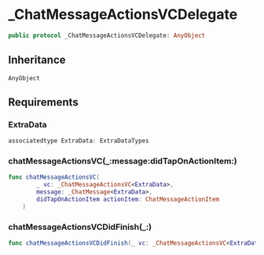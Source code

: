 # \_ChatMessageActionsVCDelegate

``` swift
public protocol _ChatMessageActionsVCDelegate: AnyObject 
```

## Inheritance

`AnyObject`

## Requirements

### ExtraData

``` swift
associatedtype ExtraData: ExtraDataTypes
```

### chatMessageActionsVC(\_:​message:​didTapOnActionItem:​)

``` swift
func chatMessageActionsVC(
        _ vc: _ChatMessageActionsVC<ExtraData>,
        message: _ChatMessage<ExtraData>,
        didTapOnActionItem actionItem: ChatMessageActionItem
    )
```

### chatMessageActionsVCDidFinish(\_:​)

``` swift
func chatMessageActionsVCDidFinish(_ vc: _ChatMessageActionsVC<ExtraData>)
```
